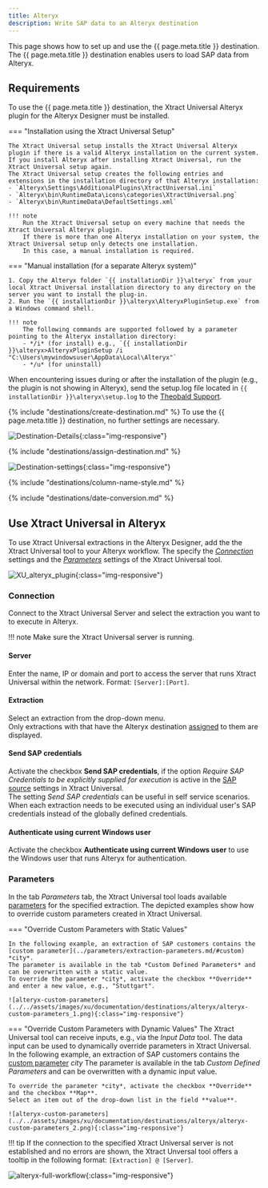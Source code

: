 ```yaml
---
title: Alteryx
description: Write SAP data to an Alteryx destination
---
```


This page shows how to set up and use the {{ page.meta.title }} destination. 
The {{ page.meta.title }} destination enables users to load SAP data from Alteryx.


## Requirements

To use the {{ page.meta.title }} destination, the Xtract Universal Alteryx plugin for the Alteryx Designer must be installed. 

=== "Installation using the Xtract Universal Setup"

	The Xtract Universal setup installs the Xtract Universal Alteryx plugin if there is a valid Alteryx installation on the current system.
	If you install Alteryx after installing Xtract Universal, run the Xtract Universal setup again.
	The Xtract Universal setup creates the following entries and extensions in the installation directory of that Alteryx installation:
	- `Alteryx\Settings\AdditionalPlugins\XtractUniversal.ini`
	- `Alteryx\bin\RuntimeData\icons\categories\XtractUniversal.png`
	- `Alteryx\bin\RuntimeData\DefaultSettings.xml`

	!!! note
		Run the Xtract Universal setup on every machine that needs the Xtract Universal Alteryx plugin. 
		If there is more than one Alteryx installation on your system, the Xtract Universal setup only detects one installation. 
		In this case, a manual installation is required.

=== "Manual installation (for a separate Alteryx system)"

	1. Copy the Alteryx folder `{{ installationDir }}\alteryx` from your local Xtract Universal installation directory to any directory on the server you want to install the plug-in. 
	2. Run the `{{ installationDir }}\alteryx\AlteryxPluginSetup.exe` from a Windows command shell. 

	!!! note
		The following commands are supported followed by a parameter pointing to the Alteryx installation directory: 
		- */i* (for install) e.g., `{{ installationDir }}\alteryx>AlteryxPluginSetup /i "C:\Users\mywindowsuser\AppData\Local\Alteryx"`
		- */u* (for uninstall)

When encountering issues during or after the installation of the plugin (e.g., the plugin is not showing in Alteryx), send the setup.log file located in `{{ installationDir }}\alteryx\setup.log` to the [Theobald Support](https://support.theobald-software.com).


{% include "destinations/create-destination.md" %}
To use the {{ page.meta.title }} destination, no further settings are necessary.

![Destination-Details](../../assets/images/xu/documentation/destinations/alteryx/destination-details.png){:class="img-responsive"}

{% include "destinations/assign-destination.md" %}

![Destination-settings](../../assets/images/xu/documentation/destinations/alteryx/destination-settings.png){:class="img-responsive"}

{% include "destinations/column-name-style.md" %}

{% include "destinations/date-conversion.md" %}


## Use Xtract Universal in Alteryx

To use Xtract Universal extractions in the Alteryx Designer, add the the Xtract Universal tool to your Alteryx workflow.
The specify the [*Connection*](#connection) settings and the [*Parameters*](#parameters) settings of the Xtract Universal tool.

![XU_alteryx_plugin](../../assets/images/xu/documentation/destinations/alteryx/XU_alteryx_plugin.png){:class="img-responsive"}



### Connection

Connect to the Xtract Universal Server and select the extraction you want to to execute in Alteryx.

!!! note
	Make sure the Xtract Universal server is running.
	
#### Server
Enter the name, IP or domain and port to access the server that runs Xtract Universal within the network.
Format: `[Server]:[Port]`.

#### Extraction
Select an extraction from the drop-down menu. <br>
Only extractions with that have the Alteryx destination [assigned](#assign-the-alteryx-destination-to-an-extraction) to them are displayed. 

#### Send SAP credentials
Activate the checkbox **Send SAP credentials**, if the option *Require SAP Credentials to be explicitly supplied for execution* is active in the [SAP source](../sap-connection/settings.md/#authentication) settings in Xtract Universal.<br>
The setting *Send SAP credentials* can be useful in self service scenarios. 
When each extraction needs to be executed using an individual user's SAP credentials instead of the globally defined credentials.

#### Authenticate using current Windows user
Activate the checkbox **Authenticate using current Windows user** to use the Windows user that runs Alteryx for authentication.

### Parameters

In the tab *Parameters* tab, the Xtract Universal tool loads available [parameters](../parameters/index.md) for the specified extraction. 
The depicted examples show how to override custom parameters created in Xtract Universal.

=== "Override Custom Parameters with Static Values"

	In the following example, an extraction of SAP customers contains the [custom parameter](../parameters/extraction-parameters.md/#custom) *city*. 
	The parameter is available in the tab *Custom Defined Parameters* and can be overwritten with a static value.
	To override the parameter *city*, activate the checkbox **Override** and enter a new value, e.g., "Stuttgart".

	![alteryx-custom-parameters](../../assets/images/xu/documentation/destinations/alteryx/alteryx-custom-parameters_1.png){:class="img-responsive"}

=== "Override Custom Parameters with Dynamic Values"
	The Xtract Universal tool can receive inputs, e.g., via the *Input Data* tool.
	The data input can be used to dynamically override parameters in Xtract Universal.<br> 
	In the following example, an extraction of SAP customers contains the [custom parameter](../parameters/extraction-parameters.md/#custom) *city* 
	The parameter is available in the tab *Custom Defined Parameters* and can be overwritten with a dynamic input value.
	
	To override the parameter *city*, activate the checkbox **Override** and the checkbox **Map**. 
	Select an item out of the drop-down list in the field **value**.

	![alteryx-custom-parameters](../../assets/images/xu/documentation/destinations/alteryx/alteryx-custom-parameters_2.png){:class="img-responsive"}

!!! tip
	If the connection to the specified Xtract Universal server is not established and no errors are shown, the Xtract Unversal tool offers a tooltip in the following format: 
	`[Extraction] @ [Server]`.

![alteryx-full-workflow](../../assets/images/xu/documentation/destinations/alteryx/alteryx-workflow.png){:class="img-responsive"}

